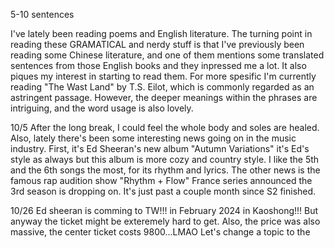 5-10 sentences

I've lately been reading poems and English literature. The turning point in reading these GRAMATICAL and nerdy stuff is that I've previously been reading some Chinese literature, and one of them mentions some translated sentences from those English books and they inpressed me a lot. It also piques my interest in starting to read them. For more spesific I'm currently reading "The Wast Land" by T.S. Eilot, which is commonly regarded as an astringent passage. However, the deeper meanings within the phrases are intriguing, and the word usage is also lovely.

10/5
After the long break, I could feel the whole body and soles are healed. Also, lately there's been some interesting news going on in the music industry. First, it's Ed Sheeran's new album "Autumn Variations" it's Ed's style as always but this album is more cozy and country style. I like the 5th and the 6th songs the most, for its rhythm and lyrics. The other news is the famous rap audition show "Rhythm + Flow" France series announced the 3rd season is dropping on. It's just past a couple month since S2 finished.

10/26
Ed sheeran is comming to TW!!! in February 2024 in Kaoshong!!! But anyway the ticket might be exteremely hard to get. Also, the price was also massive, the center ticket costs 9800...LMAO
Let's change a topic to the 
